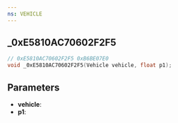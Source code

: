 ```yaml
---
ns: VEHICLE
---
```

## _0xE5810AC70602F2F5

```c
// 0xE5810AC70602F2F5 0xB6BE07E0
void _0xE5810AC70602F2F5(Vehicle vehicle, float p1);
```


## Parameters
* **vehicle**: 
* **p1**: 

